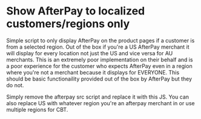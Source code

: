 # Show AfterPay to localized customers/regions only
Simple script to only display AfterPay on the product pages if a customer is from a selected region. Out of the box if you're a US AfterPay merchant it will display for every location not just the US and vice versa for AU merchants. This is an extremely poor implementation on their behalf and is a poor experience for the customer who expects AfterPay even in a region where you're not a merchant because it displays for EVERYONE.
This should be basic functionaility provided out of the box by AfterPay but they do not. 

Simply remove the afterpay src script and replace it with this JS. You can also replace US with whatever region you're an afterpay merchant in or use multiple regions for CBT.
